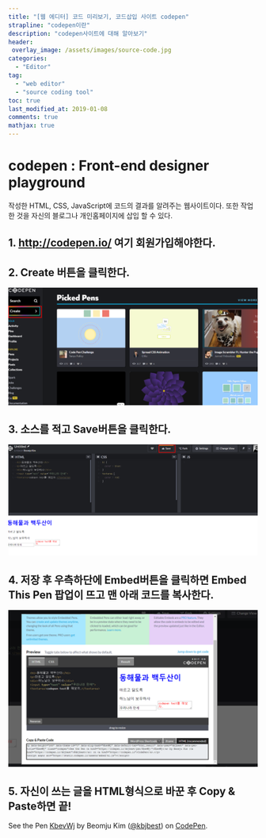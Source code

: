 ```yaml
---
title: "[웹 에디터] 코드 미리보기, 코드삽입 사이트 codepen"
strapline: "codepen이란"
description: "codepen사이트에 대해 알아보기"
header:
 overlay_image: /assets/images/source-code.jpg
categories:
  - "Editor"
tag:
  - "web editor"
  - "source coding tool"
toc: true
last_modified_at: 2019-01-08
comments: true
mathjax: true
---
```

# codepen : Front-end designer playground
작성한 HTML, CSS, JavaScript에 코드의 결과를 알려주는 웹사이트이다.
또한 작업한 것을 자신의 블로그나 개인홈페이지에 삽입 할 수 있다.

## 1. http://codepen.io/ 여기 회원가입해야한다.
## 2. Create 버튼을 클릭한다.
![codepen1](/assets/images/codepen/codepen1.png)
## 3. 소스를 적고 Save버튼을 클릭한다.
![codepen2](/assets/images/codepen/codepen2.png)
## 4. 저장 후 우측하단에 Embed버튼을 클릭하면 Embed This Pen 팝업이 뜨고 맨 아래 코드를 복사한다.
![codepen3](/assets/images/codepen/codepen3.png)
## 5. 자신이 쓰는 글을 HTML형식으로 바꾼 후 Copy & Paste하면 끝!
<p data-height="265" data-theme-id="0" data-slug-hash="KbevWj" data-default-tab="html,result" data-user="kbjbest" data-pen-title="KbevWj" class="codepen">See the Pen <a href="https://codepen.io/kbjbest/pen/KbevWj/">KbevWj</a> by Beomju Kim (<a href="https://codepen.io/kbjbest">@kbjbest</a>) on <a href="https://codepen.io">CodePen</a>.</p>
<script async src="https://static.codepen.io/assets/embed/ei.js"></script>